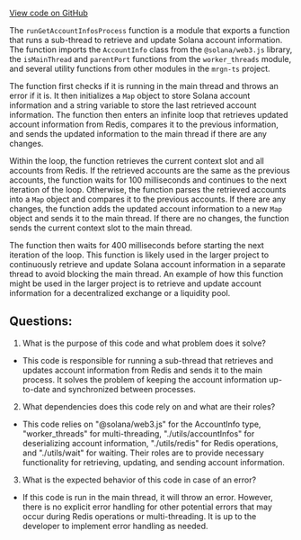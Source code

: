 [View code on GitHub](https://github.com/mrgnlabs/mrgn-ts/apps/alpha-liquidator/src/getAccountInfosProcess.ts)

The `runGetAccountInfosProcess` function is a module that exports a function that runs a sub-thread to retrieve and update Solana account information. The function imports the `AccountInfo` class from the `@solana/web3.js` library, the `isMainThread` and `parentPort` functions from the `worker_threads` module, and several utility functions from other modules in the `mrgn-ts` project.

The function first checks if it is running in the main thread and throws an error if it is. It then initializes a `Map` object to store Solana account information and a string variable to store the last retrieved account information. The function then enters an infinite loop that retrieves updated account information from Redis, compares it to the previous information, and sends the updated information to the main thread if there are any changes.

Within the loop, the function retrieves the current context slot and all accounts from Redis. If the retrieved accounts are the same as the previous accounts, the function waits for 100 milliseconds and continues to the next iteration of the loop. Otherwise, the function parses the retrieved accounts into a `Map` object and compares it to the previous accounts. If there are any changes, the function adds the updated account information to a new `Map` object and sends it to the main thread. If there are no changes, the function sends the current context slot to the main thread.

The function then waits for 400 milliseconds before starting the next iteration of the loop. This function is likely used in the larger project to continuously retrieve and update Solana account information in a separate thread to avoid blocking the main thread. An example of how this function might be used in the larger project is to retrieve and update account information for a decentralized exchange or a liquidity pool.
## Questions: 
 1. What is the purpose of this code and what problem does it solve?
- This code is responsible for running a sub-thread that retrieves and updates account information from Redis and sends it to the main process. It solves the problem of keeping the account information up-to-date and synchronized between processes.

2. What dependencies does this code rely on and what are their roles?
- This code relies on "@solana/web3.js" for the AccountInfo type, "worker_threads" for multi-threading, "./utils/accountInfos" for deserializing account information, "./utils/redis" for Redis operations, and "./utils/wait" for waiting. Their roles are to provide necessary functionality for retrieving, updating, and sending account information.

3. What is the expected behavior of this code in case of an error?
- If this code is run in the main thread, it will throw an error. However, there is no explicit error handling for other potential errors that may occur during Redis operations or multi-threading. It is up to the developer to implement error handling as needed.
